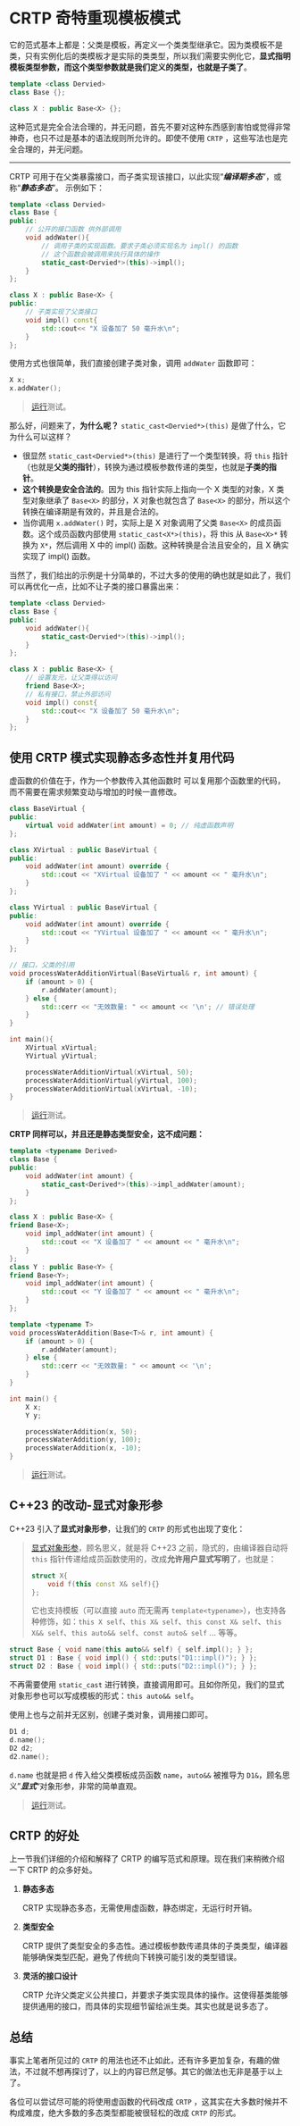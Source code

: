 # CRTP 奇特重现模板模式

它的范式基本上都是：父类是模板，再定义一个类类型继承它。因为类模板不是类，只有实例化后的类模板才是实际的类类型，所以我们需要实例化它，**显式指明模板类型参数，而这个类型参数就是我们定义的类型，也就是子类了**。

```cpp
template <class Dervied>
class Base {};

class X : public Base<X> {};
```

这种范式是完全合法合理的，并无问题，首先不要对这种东西感到害怕或觉得非常神奇，也只不过是基本的语法规则所允许的。即使不使用 `CRTP` ，这些写法也是完全合理的，并无问题。

---

CRTP 可用于在父类暴露接口，而子类实现该接口，以此实现“***编译期多态***”，或称“***静态多态***”。 示例如下：

```cpp
template <class Dervied>
class Base {
public:
    // 公开的接口函数 供外部调用
    void addWater(){
        // 调用子类的实现函数。要求子类必须实现名为 impl() 的函数
        // 这个函数会被调用来执行具体的操作
        static_cast<Dervied*>(this)->impl();
    }
};

class X : public Base<X> {
public:
    // 子类实现了父类接口
    void impl() const{
        std::cout<< "X 设备加了 50 毫升水\n";
    }
};
```

使用方式也很简单，我们直接创建子类对象，调用 `addWater` 函数即可：

```cpp
X x;
x.addWater();
```

> [运行](https://godbolt.org/z/o373avza5)测试。

那么好，问题来了，**为什么呢？** `static_cast<Dervied*>(this)` 是做了什么，它为什么可以这样？

- 很显然 `static_cast<Dervied*>(this)` 是进行了一个类型转换，将 `this` 指针（也就是**父类的指针**），转换为通过模板参数传递的类型，也就是**子类的指针**。
- **这个转换是安全合法的**。因为 this 指针实际上指向一个 X 类型的对象，X 类型对象继承了 `Base<X>` 的部分，X 对象也就包含了 `Base<X>` 的部分，所以这个转换在编译期是有效的，并且是合法的。
- 当你调用 `x.addWater()` 时，实际上是 X 对象调用了父类 `Base<X>` 的成员函数。这个成员函数内部使用 `static_cast<X*>(this)`，将 this 从 `Base<X>*` 转换为 `X*`，然后调用 X 中的 impl() 函数。这种转换是合法且安全的，且 X 确实实现了 impl() 函数。

当然了，我们给出的示例是十分简单的，不过大多的使用的确也就是如此了，我们可以再优化一点，比如不让子类的接口暴露出来：

```cpp
template <class Dervied>
class Base {
public:
    void addWater(){
        static_cast<Dervied*>(this)->impl();
    }
};

class X : public Base<X> {
    // 设置友元，让父类得以访问
    friend Base<X>;
    // 私有接口，禁止外部访问
    void impl() const{
        std::cout<< "X 设备加了 50 毫升水\n";
    }
};
```

## 使用 CRTP 模式实现静态多态性并复用代码

虚函数的价值在于，作为一个参数传入其他函数时 可以复用那个函数里的代码，而不需要在需求频繁变动与增加的时候一直修改。

```cpp
class BaseVirtual {
public:
    virtual void addWater(int amount) = 0; // 纯虚函数声明
};

class XVirtual : public BaseVirtual {
public:
    void addWater(int amount) override {
        std::cout << "XVirtual 设备加了 " << amount << " 毫升水\n";
    }
};

class YVirtual : public BaseVirtual {
public:
    void addWater(int amount) override {
        std::cout << "YVirtual 设备加了 " << amount << " 毫升水\n";
    }
};

// 接口，父类的引用
void processWaterAdditionVirtual(BaseVirtual& r, int amount) {
    if (amount > 0) {
        r.addWater(amount);
    } else {
        std::cerr << "无效数量: " << amount << '\n'; // 错误处理
    }
}

int main(){
    XVirtual xVirtual;
    YVirtual yVirtual;

    processWaterAdditionVirtual(xVirtual, 50);
    processWaterAdditionVirtual(yVirtual, 100);
    processWaterAdditionVirtual(xVirtual, -10);
}
```

> [运行](https://godbolt.org/z/Wjfx1TfMh)测试。

**CRTP 同样可以，并且还是静态类型安全，这不成问题：**

```cpp
template <typename Derived>
class Base {
public:
    void addWater(int amount) {
        static_cast<Derived*>(this)->impl_addWater(amount);
    }
};

class X : public Base<X> {
friend Base<X>;
    void impl_addWater(int amount) {
        std::cout << "X 设备加了 " << amount << " 毫升水\n";
    }
};
class Y : public Base<Y> {
friend Base<Y>;
    void impl_addWater(int amount) {
        std::cout << "Y 设备加了 " << amount << " 毫升水\n";
    }
};

template <typename T>
void processWaterAddition(Base<T>& r, int amount) {
    if (amount > 0) {
        r.addWater(amount);
    } else {
        std::cerr << "无效数量: " << amount << '\n';
    }
}

int main() {
    X x;
    Y y;

    processWaterAddition(x, 50);
    processWaterAddition(y, 100);
    processWaterAddition(x, -10);
}
```

> [运行](https://godbolt.org/z/YoabKjMhh)测试。

## C++23 的改动-显式对象形参

C++23 引入了**显式对象形参**，让我们的 `CRTP` 的形式也出现了变化：

> [显式对象形参](https://zh.cppreference.com/w/cpp/language/member_functions#.E6.98.BE.E5.BC.8F.E5.AF.B9.E8.B1.A1.E6.88.90.E5.91.98.E5.87.BD.E6.95.B0)，顾名思义，就是将 C++23 之前，隐式的，由编译器自动将 `this` 指针传递给成员函数使用的，改成**允许用户显式写明**了，也就是：
>
> ```cpp
> struct X{
>     void f(this const X& self){}
> };
> ```
>
> 它也支持模板（可以直接 `auto` 而无需再 `template<typename>`），也支持各种修饰，如：`this X self`、`this X& self`、`this const X& self`、`this X&& self`、`this auto&& self`、`const auto& self` ... 等等。

```cpp
struct Base { void name(this auto&& self) { self.impl(); } };
struct D1 : Base { void impl() { std::puts("D1::impl()"); } };
struct D2 : Base { void impl() { std::puts("D2::impl()"); } };
```

不再需要使用 `static_cast` 进行转换，直接调用即可。且如你所见，我们的显式对象形参也可以写成模板的形式：`this auto&& self`。

使用上也与之前并无区别，创建子类对象，调用接口即可。

```cpp
D1 d;
d.name();
D2 d2;
d2.name();
```

`d.name` 也就是把 `d` 传入给父类模板成员函数 `name`，`auto&&` 被推导为 `D1&`，顾名思义”***显式***“对象形参，非常的简单直观。

> [运行](https://godbolt.org/z/WW59PqEd3)测试。

## CRTP 的好处

上一节我们详细的介绍和解释了 CRTP 的编写范式和原理。现在我们来稍微介绍一下 CRTP 的众多好处。

1. **静态多态**

   CRTP 实现静态多态，无需使用虚函数，静态绑定，无运行时开销。
2. **类型安全**

   CRTP 提供了类型安全的多态性。通过模板参数传递具体的子类类型，编译器能够确保类型匹配，避免了传统向下转换可能引发的类型错误。
3. **灵活的接口设计**

   CRTP 允许父类定义公共接口，并要求子类实现具体的操作。这使得基类能够提供通用的接口，而具体的实现细节留给派生类。其实也就是说多态了。

## 总结

事实上笔者所见过的 `CRTP` 的用法也还不止如此，还有许多更加复杂，有趣的做法，不过就不想再探讨了，以上的内容已然足够。其它的做法也无非是基于以上了。

各位可以尝试尽可能的将使用虚函数的代码改成 `CRTP` ，这其实在大多数时候并不构成难度，绝大多数的多态类型都能被很轻松的改成 `CRTP` 的形式。
